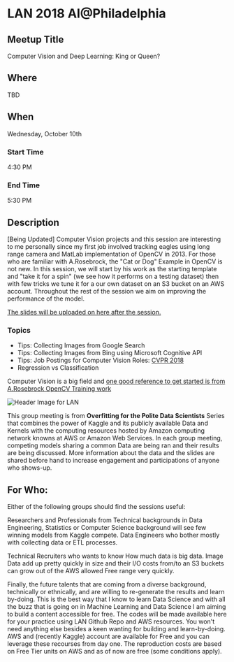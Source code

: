 # LAN 2018 AI@Philadelphia
## Meetup Title
Computer Vision and Deep Learning: King or Queen?
## Where
TBD

## When
Wednesday, October 10th

### Start Time
4:30 PM
### End Time
5:30 PM
## Description
[Being Updated]
Computer Vision projects and this session are interesting to me personally since my first job involved tracking eagles using long range camera and MatLab implementation of OpenCV in 2013. For those who are familiar with A.Rosebrock, the "Cat or Dog" Example in OpenCV is not new. In this session, we will start by his work as the starting template and "take it for a spin" (we see how it performs on a testing dataset) then with few tricks we tune it for a our own dataset on an S3 bucket on an AWS account. Throughout the rest of the session we aim on improving the performance of the model.

[The slides will be uploaded on here after the session.](https://github.com/lotusxai/LAN-Workshops)


### Topics
* Tips: Collecting Images from Google Search
* Tips: Collecting Images from Bing using Microsoft Cognitive API
* Tips: Job Postings for Computer Vision Roles: [CVPR 2018](http://cvpr2018.thecvf.com/jobs/job_board)
* Regression vs Classification

Computer Vision is a big field and [one good reference to get started is from A.Rosebrock OpenCV Training work](https://www.pyimagesearch.com/static/cv_dl_resource_guide.pdf)



![Header Image for LAN ](./img/lan_overfitting.png)

This group meeting is from **Overfitting for the Polite Data Scientists** Series that combines the power of Kaggle and its publicly available Data and Kernels with the computing resources hosted by Amazon computing network knowns at AWS or Amazon Web Services. In each group meeting, competing models sharing a common Data are being ran and their results are being discussed. More information about the data and the slides are shared before hand to increase engagement and participations of anyone who shows-up.


## For Who:
Either of the following groups should find the sessions useful:

Researchers and Professionals from Technical backgrounds in Data Engineering, Statistics or Computer Science background will see few winning models from Kaggle compete. Data Engineers who bother mostly with collecting data or ETL processes.

Technical Recruiters who wants to know How much data is big data. Image Data add up pretty quickly in size and their I/O costs from/to an S3 buckets can grow out of the AWS allowed Free range very quickly.

Finally, the future talents that are coming from a diverse background, technically or ethnically, and are willing to re-generate the results and learn by-doing. This is the best way that I know to learn Data Science and with all the buzz that is going on in Machine Learning and Data Science I am aiming to build a content accessible for free. The codes will be made available here for your practice using LAN Github Repo and AWS resources. You won't need anything else besides a keen wanting for building and learn-by-doing. AWS and (recently Kaggle) account are available for Free and you can leverage these recourses from day one. The reproduction costs are based on Free Tier units on AWS and as of now are free (some conditions apply).
